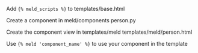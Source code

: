 
Add `{% meld_scripts %}` to templates/base.html


Create a component in meld/components
person.py

Create the component view in templates/meld
templates/meld/person.html

Use `{% meld 'component_name' %}` to use your component in the template



